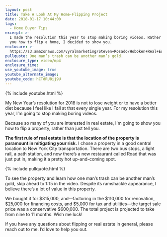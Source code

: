 ```yaml
---
layout: post
title: Take A Look At My Home-Flipping Project
date: 2018-01-17 10:44:00
tags:
  - Home Buyer Tips
excerpt: >-
  I made the resolution this year to stop making boring videos. Rather than tell
  you how to flip a home, I decided to show you.
enclosure: >-
  https://s3.amazonaws.com/vyralmarketing/Steven+Rosado/Hoboken+Real+Estate+New+Years+Resolution.mp4
pullquote: One man’s trash can be another man’s gold.
enclosure_type: video/mp4
enclosure_time:
use_youtube_image: true
youtube_alternate_image:
youtube_code: hCTdRU8ij9U
---
```



{% include youtube.html %}

My New Year’s resolution for 2018 is not to lose weight or to have a better diet because I feel like I fail at that every single year. For my resolution this year, I’m going to stop making boring videos.

Because so many of you are interested in real estate, I'm going to show you how to flip a property, rather than just tell you.

**The first rule of real estate is that the location of the property is paramount in mitigating your risk.** I chose a property in a good central location to New York City transportation. There are two bus stops, a light rail, a path station, and now there’s a new restaurant called Road that was just put in, making it a pretty hot up-and-coming spot.

{% include pullquote.html %}

To see the property and learn how one man’s trash can be another man’s gold, skip ahead to 1:15 in the video. Despite its ramshackle appearance, I believe there’s a lot of value in this property.

We bought it for $315,000, and—factoring in the $110,000 for renovation, $25,000 for financing costs, and $5,000 for tax and utilities—the target sale price was a conservative $600,000. The total project is projected to take from nine to 11 months. Wish me luck!

If you have any questions about flipping or real estate in general, please reach out to me. I’d love to help you out.